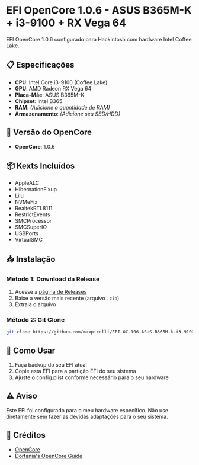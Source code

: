# EFI OpenCore 1.0.6 - ASUS B365M-K + i3-9100 + RX Vega 64

EFI OpenCore 1.0.6 configurado para Hackintosh com hardware Intel Coffee Lake.

## 📋 Especificações

- **CPU**: Intel Core i3-9100 (Coffee Lake)
- **GPU**: AMD Radeon RX Vega 64
- **Placa-Mãe**: ASUS B365M-K
- **Chipset**: Intel B365
- **RAM**: *(Adicione a quantidade de RAM)*
- **Armazenamento**: *(Adicione seu SSD/HDD)*

## 🔧 Versão do OpenCore

- **OpenCore**: 1.0.6

## 📦 Kexts Incluídos

- AppleALC
- HibernationFixup
- Lilu
- NVMeFix
- RealtekRTL8111
- RestrictEvents
- SMCProcessor
- SMCSuperIO
- USBPorts
- VirtualSMC

## 📥 Instalação

### Método 1: Download da Release

1. Acesse a [página de Releases](https://github.com/maxpicelli/EFI-OC-106-ASUS-B365M-k-i3-9100-RX64Vega/releases)
2. Baixe a versão mais recente (arquivo `.zip`)
3. Extraia o arquivo

### Método 2: Git Clone

```bash
git clone https://github.com/maxpicelli/EFI-OC-106-ASUS-B365M-k-i3-9100-RX64Vega.git
```

## 🚀 Como Usar

1. Faça backup do seu EFI atual
2. Copie esta EFI para a partição EFI do seu sistema
3. Ajuste o config.plist conforme necessário para o seu hardware

## ⚠️ Aviso

Este EFI foi configurado para o meu hardware específico. Não use diretamente sem fazer as devidas adaptações para o seu sistema.

## 📝 Créditos

- [OpenCore](https://github.com/acidanthera/OpenCorePkg)
- [Dortania's OpenCore Guide](https://dortania.github.io/OpenCore-Install-Guide/)

